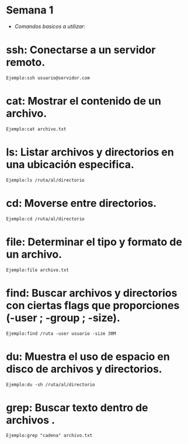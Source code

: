 # Semana 1

- *Comandos basicos a utilizar*:


# ssh: Conectarse a un servidor remoto.
    Ejemplo:ssh usuario@servidor.com

# cat: Mostrar el contenido de un archivo.
    Ejemplo:cat archivo.txt

# ls: Listar archivos y directorios en una ubicación especifica.
    Ejemplo:ls /ruta/al/directorio

# cd: Moverse entre directorios.
    Ejemplo:cd /ruta/al/directorio

# file: Determinar el tipo y formato de un archivo.
    Ejemplo:file archivo.txt

# find: Buscar archivos y directorios con ciertas flags que proporciones (-user ; -group ; -size).
    Ejemplo:find /ruta -user usuario -size 30M

# du:  Muestra el uso de espacio en disco de archivos y directorios.
    Ejemplo:du -sh /ruta/al/directorio

# grep: Buscar texto dentro de archivos .
    Ejemplo:grep "cadena" archivo.txt
